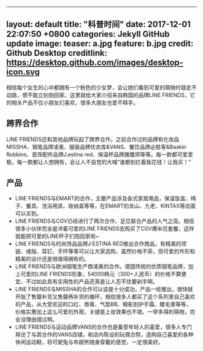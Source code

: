 ---
layout: default
title:  "科普时间"
date:   2017-12-01 22:07:50 +0800
categories: Jekyll GitHub update
image:
  teaser: a.jpg
  feature: b.jpg
  credit: Github Desktop 
  creditlink: https://desktop.github.com/images/desktop-icon.svg
  ---
 相信每个女生的心中都拥有一个粉色的少女梦，会让她们看到可爱的萌物时就走不动路，恨不能立刻抱回家。这里就给大家介绍来自韩国的品牌LINE FRIENDS，它的相关产品不仅小朋友们喜欢，很多大朋友也爱不释手。
  
 ## 跨界合作
 
 LINE FRIENDS还和其他品牌玩起了跨界合作。之前合作过的品牌有化妆品MISSHA、钢笔品牌凌美、服装品牌优衣库&VANS、餐饮品牌必胜客&Baskin Robbins、首饰配件品牌J.estina red、保温杯品牌膳魔师等等。每一款都可爱至极，每一款都让人想拥有，会让人不自觉的大喊“谁都别拦着我花钱！让我买！”
 
 ## 产品
 - LINE FRIENDS与EMART的合作，主要产品涉及各式家居用品，保温饭盒、椅子、餐具、洗浴用具、收纳盒等等，在EMART的龙山、九老、KINTAX等店面可以买到。
 - LINE FRIENDS与CGV已经进行了两次合作，足见联合产品的人气之高，相信很多小伙伴完全是冲着可爱的LINE FRIENDS去购买了CGV爆米花套餐，这样就能把可爱的LINE杯子们抱回家啦~
 - LINE FRIENDS与时尚饰品品牌J·ESTINA RED推出合作商品，有精美的项链、戒指、耳钉、手环等等可以让大家选购，虽然价格不菲，但可爱的外形和精美的设计还是很值得拥有的。
 - LINE FRIENDS与欧洲钢笔生产商凌美的合作。德国传统的优质钢笔品牌，加上可爱的LINE FRIENDS形象，54000韩元（300+人民币）的价格不算便宜，不过如此具有实用性的产品还真是让人忍不住要剁手啊。
- LINE FRIENDS与MISSHA的合作可以说是十分成功，产品一经推出，很快就开始了售罄补货又售罄再补货的循环，相信很多人都买了这个系列里自己喜欢的产品，从大受欢迎的口红、唇膏、气垫BB、眼影到护手霜、睫毛膏等等，价格实惠加上这么可爱的外观，关键是上妆效果也不错，一举多得的萌物，完全没理由错过啊。
- LINE FRIENDS与运动品牌VANS的合作也是备受年轻人的喜爱，很多人专门拜访了与其合作的VANS店铺，和店内陈设的玩偶合照，选购自己喜爱的各种休闲运动鞋，将可妮兔与布朗熊随身穿戴的感觉，一定很美好。
